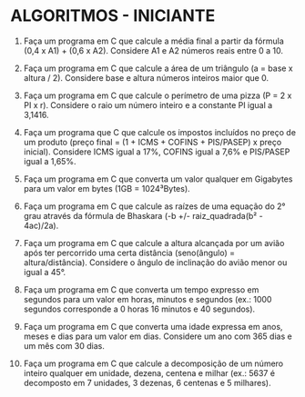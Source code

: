 # ALGORITMOS - INICIANTE

1. Faça um programa em C que calcule a média final a partir da fórmula (0,4 x A1) + (0,6 x A2). Considere A1 e A2 números reais entre 0 a 10.

2. Faça um programa em C que calcule a área de um triângulo (a = base x altura / 2). Considere base e altura números inteiros maior que 0.

3. Faça um programa em C que calcule o perímetro de uma pizza (P = 2 x PI x r). Considere o raio um número inteiro e a constante PI igual a 3,1416.

4. Faça um programa que C que calcule os impostos incluídos no preço de um produto (preço final = (1 + ICMS + COFINS + PIS/PASEP) x preço inicial). Considere ICMS igual a 17%, COFINS igual a 7,6% e PIS/PASEP igual a 1,65%.

5. Faça um programa em C que converta um valor qualquer em Gigabytes para um valor em bytes (1GB = 1024³Bytes).

6. Faça um programa em C que calcule as raízes de uma equação do 2° grau através da fórmula de Bhaskara (-b +/- raiz_quadrada(b² - 4ac)/2a).

7. Faça um programa em C que calcule a altura alcançada por um avião após ter percorrido uma certa distância (seno(ângulo) = altura/distância). Considere o ângulo de inclinação do avião menor ou igual a 45°.

8. Faça um programa em C que converta um tempo expresso em segundos para um valor em horas, minutos e segundos (ex.: 1000 segundos corresponde a 0 horas 16 minutos e 40 segundos).

9. Faça um programa em C que converta uma idade expressa em anos, meses e dias para um valor em dias. Considere um ano com 365 dias e um mês com 30 dias.

10. Faça um programa em C que calcule a decomposição de um número inteiro qualquer em unidade, dezena, centena e milhar (ex.: 5637 é decomposto em 7 unidades, 3 dezenas, 6 centenas e 5 milhares).
